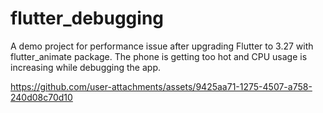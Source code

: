 # flutter_debugging

A demo project for performance issue after upgrading Flutter to 3.27 with flutter_animate package.
The phone is getting too hot and CPU usage is increasing while debugging the app.

https://github.com/user-attachments/assets/9425aa71-1275-4507-a758-240d08c70d10
